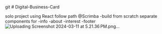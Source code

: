 git # Digital-Business-Card

solo project using React follow path @Scrimba
-build from scratch
separate components for
-info
-about
-interest
-footer
![Uploading Screenshot 2024-03-11 at 5.21.36 PM.png…]()
